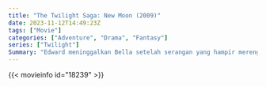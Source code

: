```yaml
---
title: "The Twilight Saga: New Moon (2009)"
date: 2023-11-12T14:49:23Z
tags: ["Movie"]
categories: ["Adventure", "Drama", "Fantasy"]
series: ["Twilight"]
Summary: "Edward meninggalkan Bella setelah serangan yang hampir merenggut nyawanya, dan, dalam depresinya, dia jatuh ke dalam hubungan yang sulit lagi kali ini dengan teman dekatnya, Jacob Black."
---
```


<mux-player stream-type="on-demand"
src="https://kp3d-my.sharepoint.com/personal/ryoo_kp3d_onmicrosoft_com/_layouts/15/download.aspx?share=EUUbw7UqGW9Divgo1a1axyABVlDHe_cQxclgJAiZDb6TAQ" prefer-playback="mse" controls>

</mux-player>


{{< movieinfo id="18239" >}}

<script src="https://cdn.jsdelivr.net/npm/@mux/mux-player"></script>

 <script type="application/ld+json ">
{
"@context": "https://schema.org/",
"@type": "VideoObject",
"name": "The Twilight Saga: New Moon",
"contentUrl": "https://stream.mux.com/eSPu6p8hAMjBSrFK61x3VheAo01rym6xKlIptafym7UA.m3u8",
"thumbnailUrl": "https://www.themoviedb.org/t/p/original/sUica54YWx4YUjG3dkJxHDiXn8z.jpg?width=314&fit_mode=preserve&time=25",
"uploadDate": "2023-11-12T14:49:23Z",
}

</script>